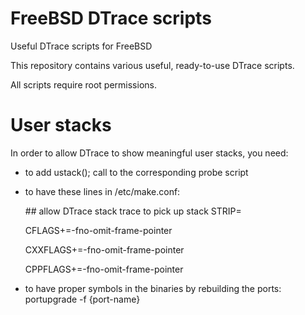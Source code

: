 # FreeBSD DTrace scripts
Useful DTrace scripts for FreeBSD

This repository contains various useful, ready-to-use DTrace scripts.

All scripts require root permissions.

# User stacks
In order to allow DTrace to show meaningful user stacks, you need:
* to add ustack(); call to the corresponding probe script
* to have these lines in /etc/make.conf:

  \#\# allow DTrace stack trace to pick up stack
  STRIP=

  CFLAGS+=-fno-omit-frame-pointer

  CXXFLAGS+=-fno-omit-frame-pointer

  CPPFLAGS+=-fno-omit-frame-pointer

* to have proper symbols in the binaries by rebuilding the ports: portupgrade -f {port-name}
